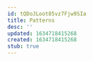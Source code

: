 ```yaml
---
id: tQDoJLoot85vz7Fjw9SIa
title: Patterns
desc: ''
updated: 1634718415268
created: 1634718415268
stub: true
---
```





